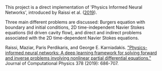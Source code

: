 This project is a direct implementation of 'Physics Informed Neural Networks', introduced by Raissi et al. ([2019](https://maziarraissi.github.io/PINNs/)). 

Three main different problems are discussed: Burgers equation with boundary and initial conditions, 2D time-independent Navier Stokes equations (lid driven cavity flow), and direct and indirect problems associated with the 2D time-dependent Navier Stokes equations.

Raissi, Maziar, Paris Perdikaris, and George E. Karniadakis. ["Physics-informed neural networks: A deep learning framework for solving forward and inverse problems involving nonlinear partial differential equations."](https://www.sciencedirect.com/science/article/abs/pii/S0021999118307125) Journal of Computational Physics 378 (2019): 686-707.
